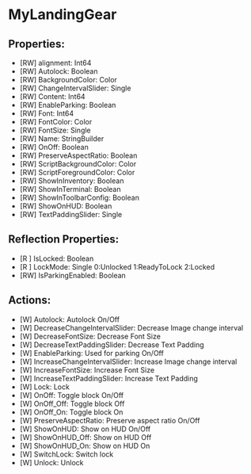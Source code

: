 # MyLandingGear

## Properties:
* [RW] alignment: Int64
* [RW] Autolock: Boolean
* [RW] BackgroundColor: Color
* [RW] ChangeIntervalSlider: Single
* [RW] Content: Int64
* [RW] EnableParking: Boolean
* [RW] Font: Int64
* [RW] FontColor: Color
* [RW] FontSize: Single
* [RW] Name: StringBuilder
* [RW] OnOff: Boolean
* [RW] PreserveAspectRatio: Boolean
* [RW] ScriptBackgroundColor: Color
* [RW] ScriptForegroundColor: Color
* [RW] ShowInInventory: Boolean
* [RW] ShowInTerminal: Boolean
* [RW] ShowInToolbarConfig: Boolean
* [RW] ShowOnHUD: Boolean
* [RW] TextPaddingSlider: Single

## Reflection Properties:
* [R ] IsLocked: Boolean 
* [R ] LockMode: Single 0:Unlocked 1:ReadyToLock 2:Locked
* [RW] IsParkingEnabled: Boolean 

## Actions:
* [W] Autolock: Autolock On/Off
* [W] DecreaseChangeIntervalSlider: Decrease Image change interval
* [W] DecreaseFontSize: Decrease Font Size
* [W] DecreaseTextPaddingSlider: Decrease Text Padding
* [W] EnableParking: Used for parking On/Off
* [W] IncreaseChangeIntervalSlider: Increase Image change interval
* [W] IncreaseFontSize: Increase Font Size
* [W] IncreaseTextPaddingSlider: Increase Text Padding
* [W] Lock: Lock
* [W] OnOff: Toggle block On/Off
* [W] OnOff_Off: Toggle block Off
* [W] OnOff_On: Toggle block On
* [W] PreserveAspectRatio: Preserve aspect ratio On/Off
* [W] ShowOnHUD: Show on HUD On/Off
* [W] ShowOnHUD_Off: Show on HUD Off
* [W] ShowOnHUD_On: Show on HUD On
* [W] SwitchLock: Switch lock
* [W] Unlock: Unlock
